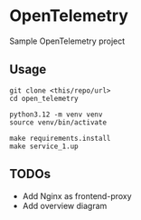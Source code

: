 # OpenTelemetry

Sample OpenTelemetry project

## Usage

```shell
git clone <this/repo/url>
cd open_telemetry

python3.12 -m venv venv
source venv/bin/activate

make requirements.install
make service_1.up
```

## TODOs

- Add Nginx as frontend-proxy
- Add overview diagram
